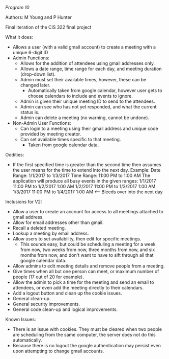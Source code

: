 *Program 10* 

Authors: M Young and P Hunter

Final iteration of the CIS 322 final project

What it does:
 - Allows a user (with a valid gmail account) to create a meeting with a unique 6-digit ID
 - Admin Functions:
    - Allows for the addition of attendees using gmail addresses only.
    - Allows a date range, time range for each day, and meeting duration (drop-down list).
    - Admin must set their available times, however, these can be changed later.
       - Automatically taken from google calendar, however user gets to choose calendars to include
         and events to ignore.
    - Admin is given their unique meeting ID to send to the attendees.
    - Admin can see who has not yet responded, and what the current status is.
    - Admin can delete a meeting (no warning, cannot be undone).
 - Non-Admin User Functions:
    - Can login to a meeting using their gmail address and unique code provided by meeting creator.
    - Can set available times specific to that meeting.
       - Taken from google calendar data.

Oddities: 
  -  If the first specified time is greater than the second time then assumes the user means
     for the time to extend into the next day.
     Example:
        Date Range: 1/1/2017 to 1/3/2017
        Time Range: 11:00 PM to 1:00 AM
        The application will produce all busy events in the given ranges:
            1/1/2017 11:00 PM to 1/2/2017 1:00 AM
            1/2/2017 11:00 PM to 1/3/2017 1:00 AM
            1/3/2017 11:00 PM to 1/4/2017 1:00 AM  <-- Bleeds over into the next day


Inclusions for V2:
 - Allow a user to create an account for access to all meetings attached to gmail address.
 - Allow for email addresses other than gmail.
 - Recall a deleted meeting.
 - Lookup a meeting by email address.
 - Allow users to set availability, then edit for specific meetings.
    - This sounds easy, but could be scheduling a meeting for a week from now, two weeks from now,
      three months from now, and six months from now, and don't want to have to sift through all that
      google calendar data.
 - Allow admins to edit meeting details and remove people from a meeting.
 - Give times when all but one person can meet, or maximum number of people (17 out of 20 for example).
 - Allow the admin to pick a time for the meeting and send an email to attendees, or even add the
   meeting directly to their calendars.
 - Add a logout button and clean up the cookie issues.
 - General clean-up.
 - General security improvements.
 - General code clean-up and logical improvements.


Known Issues:
 - There is an issue with cookies. They must be cleared when two people are scheduling from the same
   computer, the server does not do this automatically.
 - Because there is no logout the google authentication may persist even upon attempting to change
   gmail accounts.
